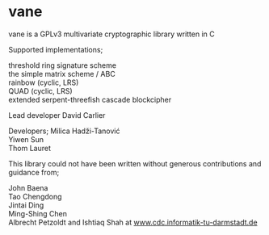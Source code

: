 vane
====

vane is a GPLv3 multivariate cryptographic library written in C

Supported implementations;

threshold ring signature scheme<br />
the simple matrix scheme / ABC<br />
rainbow (cyclic, LRS)<br />
QUAD (cyclic, LRS)<br />
extended serpent-threefish cascade blockcipher<br />

Lead developer David Carlier

Developers; Milica Hadži-Tanović<br />
Yiwen Sun<br />
Thom Lauret<br />

This library could not have been written without generous contributions and guidance from; 

John Baena<br /> 
Tao Chengdong<br />
Jintai Ding<br />
Ming-Shing Chen<br />
Albrecht Petzoldt and Ishtiaq Shah at www.cdc.informatik-tu-darmstadt.de
